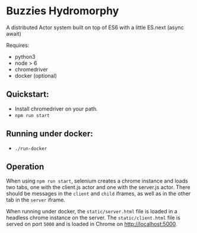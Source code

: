 
Buzzies Hydromorphy
===================

A distributed Actor system built on top of ES6 with a little ES.next (async await)

Requires:

- python3
- node > 6
- chromedriver
- docker (optional)

Quickstart:
-----------

- Install chromedriver on your path.
- `npm run start`

Running under docker:
---------------------

- `./run-docker`

Operation
---------

When using `npm run start`, selenium creates a chrome instance and loads two tabs, one with the client.js actor and one with the server.js actor. There should be messages in the `client` and `child` iframes, as well as in the other tab in the `server` iframe.

When running under docker, the `static/server.html` file is loaded in a headless chrome instance on the server. The `static/client.html` file is served on port `5000` and is loaded in Chrome on <http://localhost:5000>.
